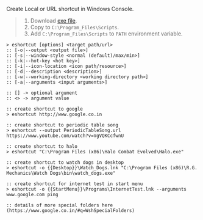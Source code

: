 Create Local or URL shortcut in Windows Console.
> 1. Download [exe file](https://raw.githubusercontent.com/winp/extra-bel/master/ecd.cmd).
> 2. Copy to `C:\Program_Files\Scripts`.
> 3. Add `C:\Program_Files\Scripts` to `PATH` environment variable.


```batch
> eshortcut [options] <target path/url>
:: [-o|--output <output file>]
:: [-s|--window-style <normal (default)/max/min>]
:: [-k|--hot-key <hot key>]
:: [-i|--icon-location <icon path/resource>]
:: [-d|--description <description>]
:: [-w|--working-directory <working directory path>]
:: [-a|--arguments <input arguments>]

:: [] -> optional argument
:: <> -> argument value
```

```batch
:: create shortcut to google
> eshortcut http://www.google.co.in

:: create shortcut to periodic table song
> eshortcut --output PeriodicTableSong.url https://www.youtube.com/watch?v=VgVQKCcfwnU

:: create shortcut to halo
> eshortcut "C:\Program Files (x86)\Halo Combat Evolved\Halo.exe"

:: create shortcut to watch dogs in desktop
> eshortcut -o {{Desktop}}\Watch_Dogs.lnk "C:\Program Files (x86)\R.G. Mechanics\Watch Dogs\bin\watch_dogs.exe"

:: create shortcut for internet test in start menu
> eshortcut -o {{StartMenu}}\Programs\InternetTest.lnk --arguments www.google.com ping

:: details of more special folders here (https://www.google.co.in/#q=WshSpecialFolders)
```
